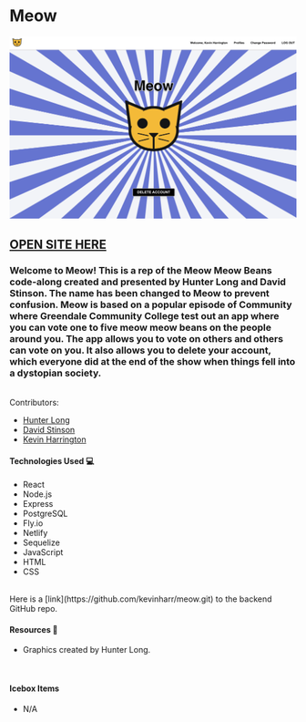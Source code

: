 # Meow
![alt text](src/assets/meow_screenshot2.png)
## [OPEN SITE HERE](https://meow-kph.netlify.app/)

### Welcome to Meow! This is a rep of the Meow Meow Beans code-along created and presented by Hunter Long and David Stinson.  The name has been changed to Meow to prevent confusion.  Meow is based on a popular episode of Community where Greendale Community College test out an app where you can vote one to five meow meow beans on the people around you.  The app allows you to vote on others and others can vote on you.  It also allows you to delete your account, which everyone did at the end of the show when things fell into a dystopian society.
<br/>
Contributors:

- [Hunter Long](https://github.com/whlong1)
- [David Stinson](https://github.com/DavidStinson)
- [Kevin Harrington](https://github.com/kevinharr)


#### Technologies Used 💻
- React
- Node.js
- Express
- PostgreSQL
- Fly.io
- Netlify
- Sequelize
- JavaScript
- HTML 
- CSS
<br/>
Here is a [link](https://github.com/kevinharr/meow.git) to the backend GitHub repo.

<br/>

#### Resources 💾
- Graphics created by Hunter Long.

<br/>

#### Icebox Items
- N/A

